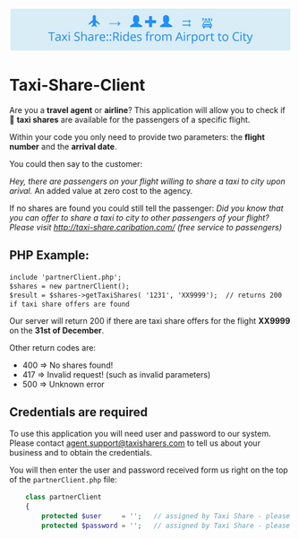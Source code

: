 ![Taxi Share Banner](/banner600.jpg) 
# Taxi-Share-Client
Are you a **travel agent** or **airline**? This application will allow you to check if :taxi: **taxi shares** are available for the passengers of a specific flight.

Within your code you only need to provide two parameters: the **flight number** and the **arrival date**.

You could then say to the customer: 

*Hey, there are passengers on your flight willing to share a taxi to city upon arival.* 
An added value at zero cost to the agency.

If no shares are found you could still tell the passenger:
*Did you know that you can offer to share a taxi to city to other passengers of your flight? Please visit http://taxi-share.caribation.com/ (free service to passengers)*

## PHP Example:
    include 'partnerClient.php';
    $shares = new partnerClient();
    $result = $shares->getTaxiShares( '1231', 'XX9999');  // returns 200 if taxi share offers are found
Our server will return 200 if there are taxi share offers for the flight **XX9999** on the **31st of December**.

Other return codes are:
* 400 => No shares found!
* 417 => Invalid request! (such as invalid parameters)
* 500 => Unknown error

## Credentials are required
To use this application you will need user and password to our system. Please contact agent.support@taxisharers.com to tell us about your business and to obtain the credentials.

You will then enter the user and password received form us right on the top of the `partnerClient.php` file: 
```php
    class partnerClient
    {
        protected $user     = '';   // assigned by Taxi Share - please request
        protected $password = '';   // assigned by Taxi Share - please request
```
